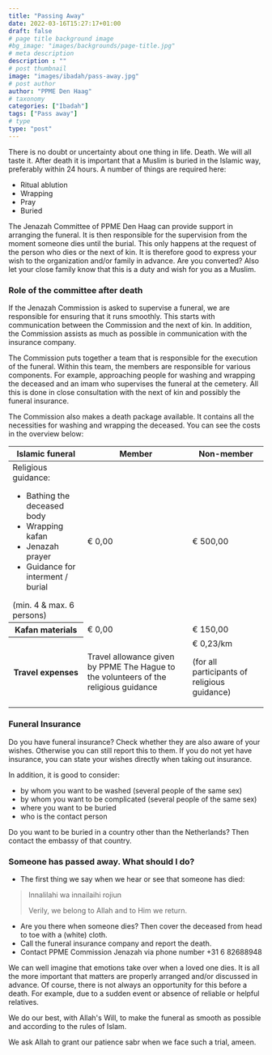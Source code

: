 ```yaml
---
title: "Passing Away"
date: 2022-03-16T15:27:17+01:00
draft: false
# page title background image
#bg_image: "images/backgrounds/page-title.jpg"
# meta description
description : ""
# post thumbnail
image: "images/ibadah/pass-away.jpg"
# post author
author: "PPME Den Haag"
# taxonomy
categories: ["Ibadah"]
tags: ["Pass away"]
# type
type: "post"
---
```




 

There is no doubt or uncertainty about one thing in life. Death. We will all taste it. After death it is important that a Muslim is buried in the Islamic way, preferably within 24 hours. A number of things are required here:

* Ritual ablution
* Wrapping
* Pray
* Buried

The Jenazah Committee of PPME Den Haag can provide support in arranging the funeral. It is then responsible for the supervision from the moment someone dies until the burial. This only happens at the request of the person who dies or the next of kin. It is therefore good to express your wish to the organization and/or family in advance. Are you converted? Also let your close family know that this is a duty and wish for you as a Muslim.

 

### Role of the committee after death

If the Jenazah Commission is asked to supervise a funeral, we are responsible for ensuring that it runs smoothly. This starts with communication between the Commission and the next of kin. In addition, the Commission assists as much as possible in communication with the insurance company.

 

The Commission puts together a team that is responsible for the execution of the funeral. Within this team, the members are responsible for various components. For example, approaching people for washing and wrapping the deceased and an imam who supervises the funeral at the cemetery. All this is done in close consultation with the next of kin and possibly the funeral insurance.

 

The Commission also makes a death package available. It contains all the necessities for washing and wrapping the deceased. You can see the costs in the overview below:

 

<table class="table table-responsive">
  <thead>
    <tr>
      <th scope="col">Islamic funeral</th>
      <th scope="col">Member</th>
      <th scope="col">Non-member</th>
    </tr>
  </thead>
  <tbody>
    <tr>
      <td>Religious guidance:<br/>
      <ul>
<li>Bathing the deceased body</li>
<li>Wrapping kafan</li>
<li>Jenazah prayer</li>
<li>Guidance for interment / burial</li>
</ul>
(min. 4 & max. 6 persons)
</th>
      <td>€ 0,00</td>
      <td>€ 500,00</td>
    </tr>
    <tr>
      <th scope="row">Kafan materials</th>
      <td>€ 0,00</td>
      <td>€ 150,00</td>
    </tr>
    <tr>
      <th scope="row">Travel expenses</th>
      <td>Travel allowance given by PPME The Hague to the volunteers of the religious guidance</td>
      <td>€ 0,23/km <p class="font-italic">(for all participants of religious guidance)</p></td>
    </tr>
  </tbody>
</table>

 

 

 

### Funeral Insurance

Do you have funeral insurance? Check whether they are also aware of your wishes. Otherwise you can still report this to them. If you do not yet have insurance, you can state your wishes directly when taking out insurance.
 

In addition, it is good to consider:

* by whom you want to be washed (several people of the same sex)
* by whom you want to be complicated (several people of the same sex)
* where you want to be buried
* who is the contact person

 

Do you want to be buried in a country other than the Netherlands? Then contact the embassy of that country.

 

### Someone has passed away. What should I do?


* The first thing we say when we hear or see that someone has died:

> Innalilahi wa innailaihi rojiun
> 
> Verily, we belong to Allah and to Him we return.

 
* Are you there when someone dies? Then cover the deceased from head to toe with a (white) cloth.
* Call the funeral insurance company and report the death.
* Contact  PPME Commission  Jenazah via phone number +31 6 82688948

We can well imagine that emotions take over when a loved one dies. It is all the more important that matters are properly arranged and/or discussed in advance. Of course, there is not always an opportunity for this before a death. For example, due to a sudden event or absence of reliable or helpful relatives.


We do our best, with Allah's Will, to make the funeral as smooth as possible and according to the rules of Islam.

 
We ask Allah to grant our patience sabr when we face such a trial, ameen.